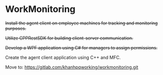 # WorkMonitoring

~~Install the agent client on employee machines for tracking and monitoring purposes.~~

~~Utilize CPPRestSDK for building client-server communication.~~

~~Develop a WPF application using C# for managers to assign permissions.~~

Create the agent client application using C++ and MFC.

Move to: https://gitlab.com/khanhpqworking/workmonitoring.git

